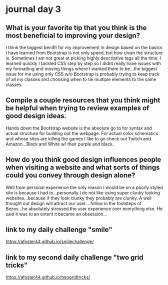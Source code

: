 # journal day 3

## What is your favorite tip that you think is the most beneficial to improving your design?

I think the biggest benifit for my improvement in design based on the basics I have learned from Bootstrap is not only speed, but how clean the structure is. Sometimes I am not great at picking highly descriptive tags all the time. I learned quickly I tackled CSS step by step so I didnt really have issues with my formatting and moving things where I wanted them to be...the biggest issue for me using only CSS w/o Bootstrap is probably trying to keep track of all my classes and choosing when to tie multiple elements to the same classes.

## Compile a couple resources that you think might be helpful when trying to review examples of good design ideas.

Hands down the Bootstrap website is the absolute go to for syntax and actual structure for building out the webpage. For actual color schematics and whose sites are killing the games I like to go check out Twitch and Amazon...Black and White w/ their purple and black.

## How do you think good design influences people when visiting a website and what sorts of things could you convey through design alone?

Well from personal experience the only reason I would be on a poorly styled site is because I had to...personally I do not like using super clunky looking websites...because if they look clunky they probably are clunky. A well thought out design will attract our user....follow in the footsteps of Bezos...he absolutely stressed the user experience over everything else. He said it was to an extent it became an obsession...

## link to my daily challenge "smile" 

https://afoster44.github.io/smilechallenge/

## link to my second daily challenge "two grid tricks"

https://afoster44.github.io/twogridtricks/